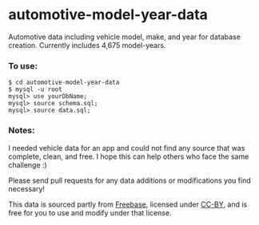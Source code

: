automotive-model-year-data
==========================

Automotive data including vehicle model, make, and year for database creation. Currently includes 4,675 model-years.

### To use:
	
	$ cd automotive-model-year-data
	$ mysql -u root
	mysql> use yourDbName;
	mysql> source schema.sql;
	mysql> source data.sql;

### Notes:

I needed vehicle data for an app and could not find any source that was complete, clean, and free. I hope this can help others who face the same challenge :)

Please send pull requests for any data additions or modifications you find necessary!

This data is sourced partly from [Freebase](http://freebase.com), licensed under [CC-BY](http://creativecommons.org/licenses/by/2.5/), and is free for you to use and modify under that license.